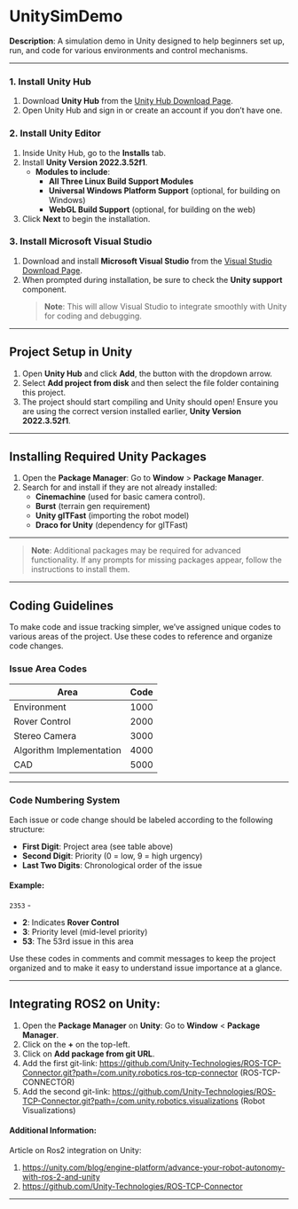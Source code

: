 # UnitySimDemo

**Description**: A simulation demo in Unity designed to help beginners set up, run, and code for various environments and control mechanisms.

---


### 1. Install Unity Hub
1. Download **Unity Hub** from the [Unity Hub Download Page](https://unity.com/download).
2. Open Unity Hub and sign in or create an account if you don’t have one.

### 2. Install Unity Editor
1. Inside Unity Hub, go to the **Installs** tab.
2. Install **Unity Version 2022.3.52f1**.
   - **Modules to include**:
     - **All Three Linux Build Support Modules**
     - **Universal Windows Platform Support** (optional, for building on Windows)
     - **WebGL Build Support** (optional, for building on the web)
3. Click **Next** to begin the installation.

### 3. Install Microsoft Visual Studio
1. Download and install **Microsoft Visual Studio** from the [Visual Studio Download Page](https://visualstudio.microsoft.com/).
2. When prompted during installation, be sure to check the **Unity support** component.  
   > **Note**: This will allow Visual Studio to integrate smoothly with Unity for coding and debugging.

---

## Project Setup in Unity

1. Open **Unity Hub** and click **Add**, the button with the dropdown arrow.
2. Select **Add project from disk** and then select the file folder containing this project.
3. The project should start compiling and Unity should open! Ensure you are using the correct version installed earlier, **Unity Version 2022.3.52f1**.

---

## Installing Required Unity Packages

1. Open the **Package Manager**: Go to **Window** > **Package Manager**.
2. Search for and install if they are not already installed:
    - **Cinemachine** (used for basic camera control).  
    - **Burst** (terrain gen requirement)
    - **Unity glTFast** (importing the robot model)
    - **Draco for Unity** (dependency for glTFast)

---
   > **Note**: Additional packages may be required for advanced functionality. If any prompts for missing packages appear, follow the instructions to install them.

---

## Coding Guidelines

To make code and issue tracking simpler, we’ve assigned unique codes to various areas of the project. Use these codes to reference and organize code changes.

### Issue Area Codes

| Area                   | Code  |
|------------------------|-------|
| Environment            | 1000  |
| Rover Control          | 2000  |
| Stereo Camera          | 3000  |
| Algorithm Implementation | 4000  |
| CAD                    | 5000  |

---

### Code Numbering System

Each issue or code change should be labeled according to the following structure:

- **First Digit**: Project area (see table above)
- **Second Digit**: Priority (0 = low, 9 = high urgency)
- **Last Two Digits**: Chronological order of the issue

#### Example:
`2353` -  
- **2**: Indicates **Rover Control**  
- **3**: Priority level (mid-level priority)  
- **53**: The 53rd issue in this area  

Use these codes in comments and commit messages to keep the project organized and to make it easy to understand issue importance at a glance.

---
## Integrating ROS2 on Unity: 

1. Open the **Package Manager** on **Unity**: Go to **Window** < **Package Manager**.
2. Click on the **+** on the top-left.
3. Click on **Add package from git URL**.
4. Add the first git-link: https://github.com/Unity-Technologies/ROS-TCP-Connector.git?path=/com.unity.robotics.ros-tcp-connector (ROS-TCP-CONNECTOR)
5. Add the second git-link: https://github.com/Unity-Technologies/ROS-TCP-Connector.git?path=/com.unity.robotics.visualizations (Robot Visualizations)      

#### Additional Information:
Article on Ros2 integration on Unity: 
1. https://unity.com/blog/engine-platform/advance-your-robot-autonomy-with-ros-2-and-unity
2. https://github.com/Unity-Technologies/ROS-TCP-Connector

---

